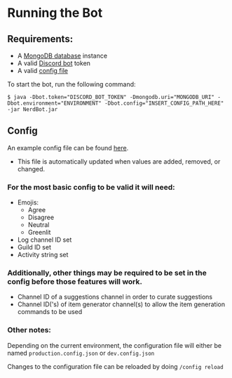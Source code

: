 # Running the Bot

## Requirements:

- A [MongoDB database](https://www.mongodb.com/free-cloud-database) instance
- A valid [Discord bot](https://discord.com/developers/applications/me) token
- A valid [config file](https://github.com/TheMGRF/NerdBot/blob/master/CONTRIBUTING.md#config)

To start the bot, run the following command:

```shell
$ java -Dbot.token="DISCORD_BOT_TOKEN" -Dmongodb.uri="MONGODB_URI" -Dbot.environment="ENVIRONMENT" -Dbot.config="INSERT_CONFIG_PATH_HERE" -jar NerdBot.jar
```


## Config

An example config file can be
found [here](https://github.com/TheMGRF/NerdBot/blob/master/src/main/resources/example-config.json).

 - This file is automatically updated when values are added, removed, or changed.

### For the most basic config to be valid it will need:

- Emojis:
  - Agree
  - Disagree
  - Neutral
  - Greenlit
- Log channel ID set
- Guild ID set
- Activity string set

### Additionally, other things may be required to be set in the config before those features will work.

- Channel ID of a suggestions channel in order to curate suggestions
- Channel ID('s) of item generator channel(s) to allow the item generation commands to be used

### Other notes:

Depending on the current environment, the configuration file will either be named `production.config.json` or `dev.config.json`

Changes to the configuration file can be reloaded by doing `/config reload`

